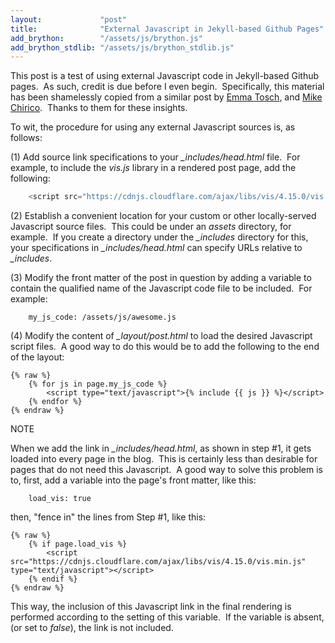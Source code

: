 ```yaml
---
layout:             "post"
title:              "External Javascript in Jekyll-based Github Pages"
add_brython:        "/assets/js/brython.js"
add_brython_stdlib: "/assets/js/brython_stdlib.js"
---
```


This post is a test of using external Javascript code in Jekyll-based Github pages.&nbsp;  As such, credit is due before I even begin.&nbsp; 
Specifically, this material has been shamelessly copied from a similar post by [Emma Tosch](http://blog.emmatosch.com/2016/03/09/using-custom-javascript-in-jekyll-blogs.html), 
and [Mike Chirico](https://mchirico.github.io/javascript/2016/12/22/JavascriptNetwork.html).&nbsp;
Thanks to them for these insights.

To wit, the procedure for using any external Javascript sources is, as follows:

(1) Add source link specifications to your *_includes/head.html* file.&nbsp; For example, to include the *vis.js* library in a rendered post page, add the following:

```javascript
    <script src="https://cdnjs.cloudflare.com/ajax/libs/vis/4.15.0/vis.min.js" type="text/javascript"></script>
```

(2) Establish a convenient location for your custom or other locally-served Javascript source files.&nbsp; This could be under an *assets* directory, for example.&nbsp; 
If you create a directory under the *_includes* directory for this, your specifications in *_includes/head.html* can specify URLs relative to *_includes*.

(3) Modify the front matter of the post in question by adding a variable to contain the qualified name of the Javascript code file to be included.&nbsp; For example:

        my_js_code: /assets/js/awesome.js
 
(4) Modify the content of *_layout/post.html* to load the desired Javascript script files.&nbsp; A good way to do this would be to add the following to the end of the layout:

    {% raw %}
        {% for js in page.my_js_code %}
            <script type="text/javascript">{% include {{ js }} %}</script>
        {% endfor %}
    {% endraw %}

NOTE

When we add the link in *_includes/head.html*, as shown in step #1, it gets loaded into every page in the blog.&nbsp; 
This is certainly less than desirable for pages that do not need this Javascript.&nbsp; 
A good way to solve this problem is to, first, add a variable into the page's front matter, like this:

        load_vis: true

then, "fence in" the lines from Step #1, like this:

    {% raw %}
        {% if page.load_vis %}
            <script src="https://cdnjs.cloudflare.com/ajax/libs/vis/4.15.0/vis.min.js" type="text/javascript"></script>
        {% endif %}
    {% endraw %}

This way, the inclusion of this Javascript link in the final rendering is performed according to the setting of this variable.&nbsp; 
If the variable is absent, (or set to *false*), the link is not included.

